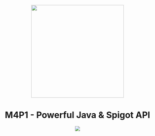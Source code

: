 <p align="center">
  <img width="300px" src="https://github.com/M3II0/M4P1/assets/73041364/4d9bd245-e669-492d-ab8c-84514c075a42"/>
</p>

<h1 align="center">M4P1 - Powerful Java & Spigot API</h1>

<p align="center">
  <a href="https://discord.com/invite/Ms7uAAAtcT">
    <img src="https://dcbadge.vercel.app/api/server/Ms7uAAAtcT/"/>
  </a>
</p>
